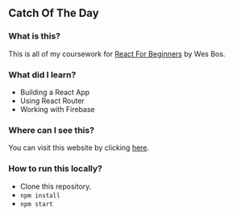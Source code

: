 ## Catch Of The Day

### What is this?

This is all of my coursework for [React For Beginners](https://reactforbeginners.com) by Wes Bos.

### What did I learn?

* Building a React App
* Using React Router
* Working with Firebase


### Where can I see this?

You can visit this website by clicking [here](https://cotd-bxujzelepw.now.sh/).

### How to run this locally?

* Clone this repository.
* `npm install`
* `npm start`